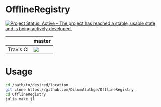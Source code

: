 # OfflineRegistry

<a href="https://www.repostatus.org/#active"><img src="https://www.repostatus.org/badges/latest/active.svg" alt="Project Status: Active – The project has reached a stable, usable state and is being actively developed." /></a>

<table>
    <thead>
        <tr>
            <th></th>
            <th>master</th>
        </tr>
    </thead>
    <tbody>
        <tr>
            <td>Travis CI</td>
            <td><a href="https://travis-ci.com/DilumAluthge/OfflineRegistry/branches">
            <img
            src="https://travis-ci.com/DilumAluthge/OfflineRegistry.svg?branch=master"
            /></a></td>
        </tr>
    </tbody>
</table>

# Usage

```bash
cd /path/to/desired/location
git clone https://github.com/DilumAluthge/OfflineRegistry
cd OfflineRegistry
julia make.jl
```
